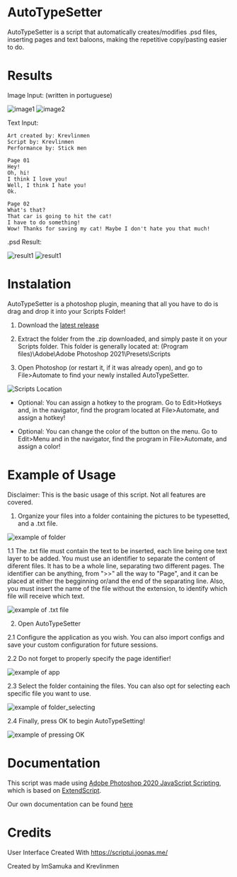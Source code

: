 # AutoTypeSetter

AutoTypeSetter is a script that automatically creates/modifies .psd files, inserting pages and text baloons, making the repetitive copy/pasting easier to do.

# Results

Image Input: (written in portuguese)

![image1](images/example_files/01.png)
![image2](images/example_files/02.png)

Text Input:
```
Art created by: Krevlinmen
Script by: Krevlinmen
Performance by: Stick men

Page 01
Hey!
Oh, hi!
I think I love you!
Well, I think I hate you!
Ok.

Page 02
What's that?
That car is going to hit the cat!
I have to do something!
Wow! Thanks for saving my cat! Maybe I don't hate you that much!
```

.psd Result:

![result1](images/example_files/result1.png)
![result1](images/example_files/result2.png)

# Instalation

AutoTypeSetter is a photoshop plugin, meaning that all you have to do is drag and drop it into your Scripts Folder!

1. Download the [latest release](https://github.com/krevlinmen/AutoTypeSetter/releases)

2. Extract the folder from the .zip downloaded, and simply paste it on your Scripts folder.
This folder is generally located at: 
(Program files)\Adobe\Adobe Photoshop 2021\Presets\Scripts

3. Open Photoshop (or restart it, if it was already open), and go to File>Automate to find your newly installed AutoTypeSetter.

![Scripts Location](images/tutorial/script_location.png)

- Optional: You can assign a hotkey to the program. Go to Edit>Hotkeys and, in the navigator, find the program located at File>Automate, and assign a hotkey!

- Optional: You can change the color of the button on the menu. Go to Edit>Menu and in the navigator, find the program in File>Automate, and assign a color!


# Example of Usage

Disclaimer: This is the basic usage of this script. Not all features are covered. 

1. Organize your files into a folder containing the pictures to be typesetted, and a .txt file.

![example of folder](images/tutorial/tutorial_2.png)

1.1 The .txt file must contain the text to be inserted, each line being one text layer to be added.
You must use an identifier to separate the content of diferent files. It has to be a whole line, separating two different pages. The identifier can be anything, from ">>" all the way to "Page", and it can be placed at either the begginning or/and the end of the separating line. Also, you must insert the name of the file without the extension, to identify which file will receive which text.

![example of .txt file](images/tutorial/tutorial_5.png)

2. Open AutoTypeSetter

2.1 Configure the application as you wish. You can also import configs and save your custom configuration for future sessions.

2.2 Do not forget to properly specify the page identifier!

![example of app](images/tutorial/tutorial_4.png)

2.3 Select the folder containing the files. You can also opt for selecting each specific file you want to use.

![example of folder_selecting](images/tutorial/tutorial_1.png)

2.4 Finally, press OK to begin AutoTypeSetting!

![example of pressing OK](images/tutorial/tutorial_3.png)


# Documentation

This script was made using [Adobe Photoshop 2020 JavaScript Scripting](https://www.adobe.com/devnet/photoshop/scripting.html), which is based on [ExtendScript](https://javascript-tools-guide.readthedocs.io/index.html).

Our own documentation can be found [here](https://github.com/krevlinmen/AutoTypeSetter/wiki)


# Credits

User Interface Created With https://scriptui.joonas.me/

Created by ImSamuka and Krevlinmen
